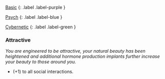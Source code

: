 
[Basic](Game/Basic-List)
{: .label .label-purple }

[Psych](Game/Psych)
{: .label .label-blue }

[Cybernetic](Game/Cybernetic-List)
{: .label .label-green }
### Attractive
*You are engineered to be attractive, your natural beauty has been heightened and additional hormone production implants further increase your beauty to those around you.*
* (+1) to all social interactions.

